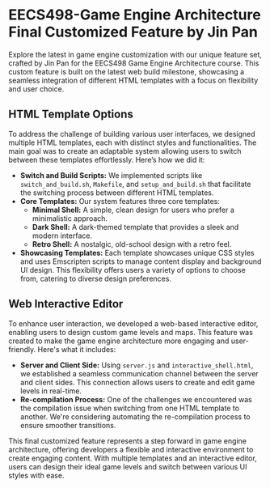 # EECS498-Game Engine Architecture Final Customized Feature by Jin Pan

Explore the latest in game engine customization with our unique feature set, crafted by Jin Pan for the EECS498 Game Engine Architecture course. This custom feature is built on the latest web build milestone, showcasing a seamless integration of different HTML templates with a focus on flexibility and user choice.

## HTML Template Options

To address the challenge of building various user interfaces, we designed multiple HTML templates, each with distinct styles and functionalities. The main goal was to create an adaptable system allowing users to switch between these templates effortlessly. Here’s how we did it:

- **Switch and Build Scripts:** We implemented scripts like `switch_and_build.sh`, `Makefile`, and `setup_and_build.sh` that facilitate the switching process between different HTML templates.
- **Core Templates:** Our system features three core templates:
  - **Minimal Shell:** A simple, clean design for users who prefer a minimalistic approach.
  - **Dark Shell:** A dark-themed template that provides a sleek and modern interface.
  - **Retro Shell:** A nostalgic, old-school design with a retro feel.
- **Showcasing Templates:** Each template showcases unique CSS styles and uses Emscripten scripts to manage content display and background UI design. This flexibility offers users a variety of options to choose from, catering to diverse design preferences.

## Web Interactive Editor

To enhance user interaction, we developed a web-based interactive editor, enabling users to design custom game levels and maps. This feature was created to make the game engine architecture more engaging and user-friendly. Here's what it includes:

- **Server and Client Side:** Using `server.js` and `interactive_shell.html`, we established a seamless communication channel between the server and client sides. This connection allows users to create and edit game levels in real-time.
- **Re-compilation Process:** One of the challenges we encountered was the compilation issue when switching from one HTML template to another. We're considering automating the re-compilation process to ensure smoother transitions.

This final customized feature represents a step forward in game engine architecture, offering developers a flexible and interactive environment to create engaging content. With multiple templates and an interactive editor, users can design their ideal game levels and switch between various UI styles with ease.
